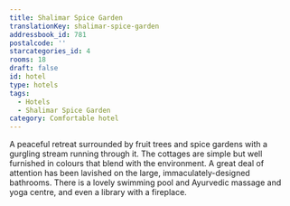 ```yaml
---
title: Shalimar Spice Garden
translationKey: shalimar-spice-garden
addressbook_id: 781
postalcode: ''
starcategories_id: 4
rooms: 18
draft: false
id: hotel
type: hotels
tags:
  - Hotels
  - Shalimar Spice Garden
category: Comfortable hotel
---
```

A peaceful retreat surrounded by fruit trees and spice gardens with a gurgling stream running through it. The cottages are simple but well furnished in colours that blend with the environment. A great deal of attention has been lavished on the large, immaculately-designed bathrooms. There is a lovely swimming pool and Ayurvedic massage and yoga centre, and even a library with a fireplace.
